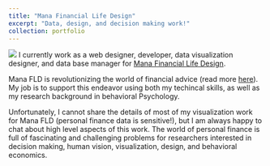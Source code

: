 ```yaml
---
title: "Mana Financial Life Design"
excerpt: "Data, design, and decision making work!"
collection: portfolio
---
```

![](https://maelliott1010.github.io/madisonannelliott/images/mana.png)
I currently work as a web designer, developer, data visualization designer, and data base manager for [Mana Financial Life Design](https://www.manafld.com). 

Mana FLD is revolutionizing the world of financial advice (read more [here](https://www.manafld.com/philosophy/)). My job is to support this endeavor using both my techincal skills, as well as my research background in behavioral Psychology. 

Unfortunately, I cannot share the details of most of my visualization work for Mana FLD (personal finance data is sensitive!), but I am always happy to chat about high level aspects of this work. The world of personal finance is full of fascinating and challenging problems for researchers interested in decision making, human vision, visualization, design, and behavioral economics.
